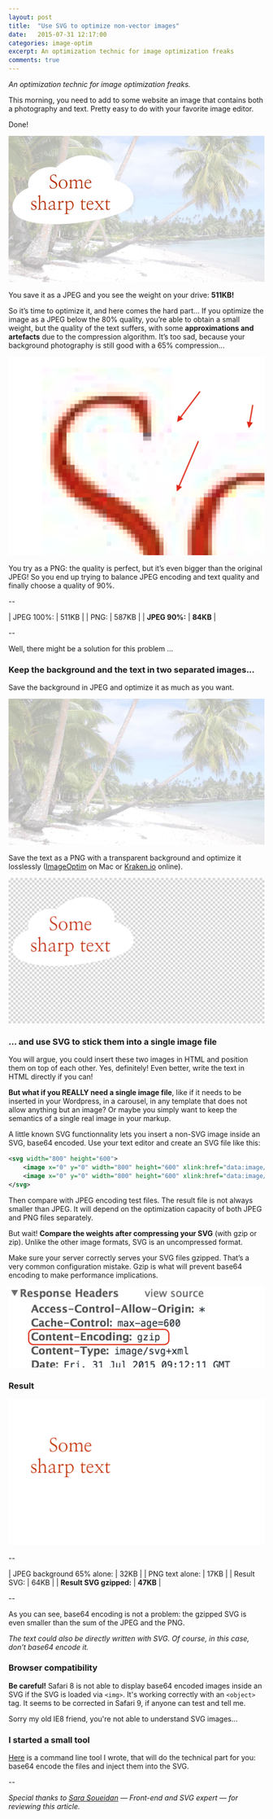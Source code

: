 ```yaml
---
layout: post
title:  "Use SVG to optimize non-vector images"
date:   2015-07-31 12:17:00
categories: image-optim
excerpt: An optimization technic for image optimization freaks
comments: true
---
```


*An optimization technic for image optimization freaks.*


This morning, you need to add to some website an image that contains both a photography and text. Pretty easy to do with your favorite image editor.

Done!

![Just created image](/assets/optimized-90.jpg)

You save it as a JPEG and you see the weight on your drive: **511KB!**

So it’s time to optimize it, and here comes the hard part... If you optimize the image as a JPEG below the 80% quality, you’re able to obtain a small weight, but the quality of the text suffers, with some **approximations and artefacts** due to the compression algorithm. It’s too sad, because your background photography is still good with a 65% compression...

![JPEG encoding artefacts](/assets/not-so-sharp.png)

You try as a PNG: the quality is perfect, but it’s even bigger than the original JPEG! So you end up trying to balance JPEG encoding and text quality and finally choose a quality of 90%.

--

| JPEG 100%:                        | 511KB    |
| PNG:                              | 587KB    |
| **JPEG 90%:**                     | **84KB** |

--

Well, there might be a solution for this problem ...


### Keep the background and the text in two separated images...

Save the background in JPEG and optimize it as much as you want.

![optimized background](/assets/background-65.jpg)

Save the text as a PNG with a transparent background and optimize it losslessly ([ImageOptim][ImageOptim] on Mac or [Kraken.io][Kraken.io] online).

![optimized text](/assets/text-alone.png)


### ... and use SVG to stick them into a single image file

You will argue, you could insert these two images in HTML and position them on top of each other. Yes, definitely! Even better, write the text in HTML directly if you can!

**But what if you REALLY need a single image file**, like if it needs to be inserted in your Wordpress, in a carousel, in any template that does not allow anything but an image? Or maybe you simply want to keep the semantics of a single real image in your markup.

A little known SVG functionnality lets you insert a non-SVG image inside an SVG, base64 encoded. Use your text editor and create an SVG file like this:

```xml
<svg width="800" height="600">
    <image x="0" y="0" width="800" height="600" xlink:href="data:image/jpg;base64,{{base64-encoded-background}}" />
    <image x="0" y="0" width="800" height="600" xlink:href="data:image/png;base64,{{base64-encoded-top}}" />
</svg>
```

Then compare with JPEG encoding test files. The result file is not always smaller than JPEG. It will depend on the optimization capacity of both JPEG and PNG files separately.

But wait! **Compare the weights after compressing your SVG** (with gzip or zip). Unlike the other image formats, SVG is an uncompressed format.

Make sure your server correctly serves your SVG files gzipped. That’s a very common configuration mistake. Gzip is what will prevent base64 encoding to make performance implications.

![check gzip compression](/assets/gzip.png)


### Result

![result svg file](/assets/result.svg)

--

| JPEG background 65% alone:        | 32KB     |
| PNG text alone:                   | 17KB     |
| Result SVG:                       | 64KB     |
| **Result SVG gzipped:**           | **47KB** |

--

As you can see, base64 encoding is not a problem: the gzipped SVG is even smaller than the sum of the JPEG and the PNG.

*The text could also be directly written with SVG. Of course, in this case, don't base64 encode it.*



### Browser compatibility

**Be careful!** Safari 8 is not able to display base64 encoded images inside an SVG if the SVG is loaded via `<img>`. It's working correctly with an `<object>` tag. It seems to be corrected in Safari 9, if anyone can test and tell me.

Sorry my old IE8 friend, you're not able to understand SVG images...


### I started a small tool

[Here][svg-image-merge] is a command line tool I wrote, that will do the technical part for you: base64 encode the files and inject them into the SVG.


--

*Special thanks to <a target="_blank" href="https://twitter.com/sarasoueidan">Sara Soueidan</a> — Front-end and SVG expert — for reviewing this article.*


[svg-image-merge]:      https://github.com/gmetais/svg-image-merge
[ImageOptim]:           https://imageoptim.com/
[Kraken.io]:            https://kraken.io/
